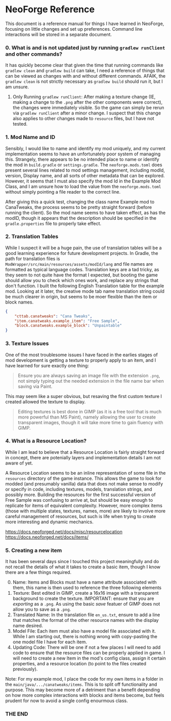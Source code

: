 # NeoForge Reference

This document is a reference manual for things I have learned in NeoForge, focusing on little changes and set up preferences. Command line interactions will be stored in a separate document.

### 0. What is and is not updated just by running `gradlew runClient` and other commands?

It has quickly become clear that given the time that running commands like `gradlew clean` and `gradlew build` can take, I need a reference of things that can be viewed as changes with and without different commands. AFAIK, the `gradlew clean` is not strictly necessary as `gradlew build` should run it, but I am unsure.

1. Only Running `gradlew runClient`: After making a texture change (IE, making a change to the `.png` after the other components were correct), the changes were immediately visible. So the game can simply be rerun via `gradlew runClient` after a minor change. I suspect that this change also applies to other changes made to `resource` files, but I have not tested.

### 1. Mod Name and ID

Sensibly, I would like to name and identify my mod uniquely, and my current implementation seems to have an unfortunately poor system of managing this. Strangely, there appears to be no intended place to name or identify the mod in `build.gradle` or `settings.gradle`. The `neoforge.mods.toml` does present several lines related to mod settings management, including modId, version, Display name, and all sorts of other metadata that can be explored. However, it seems that I must also specify the mod Id in the Example Mod Class, and I am unsure how to load the value from the `neoforge.mods.toml` without simply pointing a file reader to the correct line.

After giving this a quick test, changing the class name Example mod to CanaTweaks, the process seems to be pretty straight forward (before running the client). So the mod name seems to have taken effect, as has the modID, though it appears that the description should be specified in the `gradle.properties` file to properly take effect.

### 2. Translation Tables

While I suspect it will be a huge pain, the use of translation tables will be a good learning experience for future development projects. In Gradle, the path for translation files is `ModWrapper/src/main/resources/assets/modId/lang` and file names are formatted as typical language codes. Translation keys are a tad tricky, as they seem to not quite have the format I expected, but booting the game should allow you to check which ones work, and replace any strings that don't function. I built the following English Translation table for the example mod. Looking at it later, the creative mode tab name translation string could be much clearer in origin, but seems to be moer flexible than the item or block names.

```json
{
    "cttab.canatweaks": "Cana Tweaks",
    "item.canatweaks.example_item": "Free Sample",
    "block.canatweaks.example_block": "Unpaintable"
}
```

### 3. Texture Issues

One of the most troublesome issues I have faced in the earlies stages of mod development is getting a texture to properly apply to an item, and I have learned for sure exactly one thing:
>   Ensure you are always saving an image file with the extension `.png`, not simply typing out the needed extension in the file name bar when saving via Paint.

This may seem like a super obvious, but resaving the first custom texture I created allowed the texture to display.

>   Editing textures is best done in GIMP (as it is a free tool that is much more powerful than MS Paint), namely allowing the user to create transparent images, though it will take more time to gain fluency with GIMP.

### 4. What is a Resource Location?

While I am lead to believe that a Resource Location is fairly straight forward in concept, there are potenially layers and implementation details I am not aware of yet.

A Resource Location seems to be an inline representation of some file in the `resources` directory of the game instance. This allows the game to look for modded (and presumably vanilla) data that does not make sense to modify or specify in code, including textures, models, translation strings, and possibly more. Building the resources for the first successful version of Free Sample was confusing to arrive at, but should be easy enough to replicate for items of equivalent complexity. However, more complex items (those with multiple states, textures, names, more) are likely to involve more careful management of resources, but such is life when trying to create more interesting and dynamic mechanics. 

https://docs.neoforged.net/docs/misc/resourcelocation
https://docs.neoforged.net/docs/items/



### 5. Creating a new item

It has been several days since I touched this project meaningfully and do not recall the details of what it takes to create a basic item, though I know there are a few things required.

0. Name: Items and Blocks must have a name attribute associated with them, this name is then used to reference the three following elements 
1. Texture: Best edited in GIMP, create a 16x16 image with a transparent background to create the texture. IMPORTANT: ensure that you are *exporting* as a `.png`. As using the basic *save* featuer of GIMP does not allow you to save as a `.png`.
2. Translated Name: In the translation file `en_us.txt`, ensure to add a line that matches the format of the other resource names with the display name desired.
3. Model File: Each item must also have a model file associated with it. While I am starting out, there is nothing wrong with copy-pasting the one model file I have for each item.
4. Updating Code: There will be one if not a few places I will need to add code to ensure that the resource files can be properly applied in game. I will need to create a new Item in the mod's config class, assign it certain properties, and a resource location (to point to the files created previously).

Note: For my example mod, I place the code for my own items in a folder in the `main/java/.../canatweaks/items`. This is to split off functionality and purpose. This may become more of a detriment than a benefit depending on how more complex interactions with blocks and items become, but feels prudent for now to avoid a single config enourmous class.

### THE END